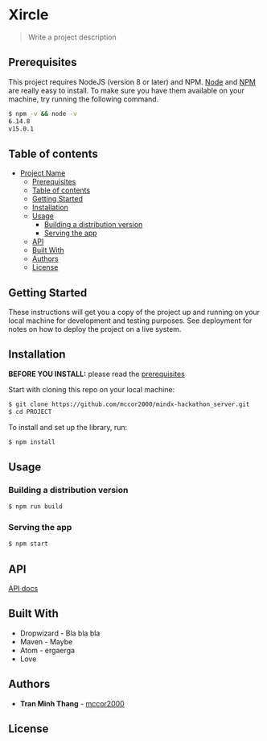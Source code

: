 # Xircle

> Write a project description

## Prerequisites

This project requires NodeJS (version 8 or later) and NPM.
[Node](http://nodejs.org/) and [NPM](https://npmjs.org/) are really easy to install.
To make sure you have them available on your machine,
try running the following command.

```sh
$ npm -v && node -v
6.14.8
v15.0.1
```

## Table of contents

- [Project Name](#project-name)
  - [Prerequisites](#prerequisites)
  - [Table of contents](#table-of-contents)
  - [Getting Started](#getting-started)
  - [Installation](#installation)
  - [Usage](#usage)
    - [Building a distribution version](#building-a-distribution-version)
    - [Serving the app](#serving-the-app)
  - [API](#api)
  - [Built With](#built-with)
  - [Authors](#authors)
  - [License](#license)

## Getting Started

These instructions will get you a copy of the project up and running on your local machine for development and testing purposes. See deployment for notes on how to deploy the project on a live system.

## Installation

**BEFORE YOU INSTALL:** please read the [prerequisites](#prerequisites)

Start with cloning this repo on your local machine:

```sh
$ git clone https://github.com/mccor2000/mindx-hackathon_server.git
$ cd PROJECT
```

To install and set up the library, run:

```sh
$ npm install
```

## Usage

### Building a distribution version

```sh
$ npm run build
```

### Serving the app

```sh
$ npm start
```

## API
[API docs](https://mindx-hackathon.herokuapp.com/api/docs/)

## Built With

* Dropwizard - Bla bla bla
* Maven - Maybe
* Atom - ergaerga
* Love

## Authors

* **Tran Minh Thang** - [mccor2000](https://github.com/mccor2000)

## License
